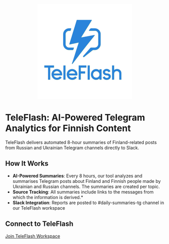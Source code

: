 <div align="center">
<img src="assets/images/teleflash-logo.png" alt="TeleFlash Logo" style="width:300px;"/>
</div>

# TeleFlash: AI-Powered Telegram Analytics for Finnish Content

TeleFlash delivers automated 8-hour summaries of Finland-related posts from Russian and Ukrainian Telegram channels directly to Slack.

## How It Works

* **AI-Powered Summaries**: Every 8 hours, our tool analyzes and summarises Telegram posts about Finland and Finnish people made by Ukrainian and Russian channels. The summaries are created per topic.
* **Source Tracking**: All summaries include links to the messages from which the information is derived.*
* **Slack Integration**: Reports are posted to #daily-summaries-tg channel in our TeleFlash workspace

## Connect to TeleFlash

[Join TeleFlash Workspace](https://join.slack.com/t/teleflash/shared_invite/your-invite-link-here)
